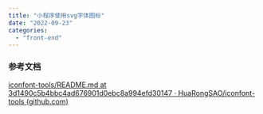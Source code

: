 ```yaml
---
title: "小程序使用svg字体图标"
date: "2022-09-23"
categories: 
  - "front-end"
---
```


### 参考文档

[iconfont-tools/README.md at 3d1490c5b4bbc4ad676901d0ebc8a994efd30147 · HuaRongSAO/iconfont-tools (github.com)](https://github.com/HuaRongSAO/iconfont-tools/blob/HEAD/docs/README.md)
